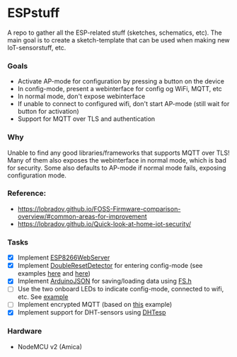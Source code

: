 # ESPstuff
A repo to gather all the ESP-related stuff (sketches, schematics, etc).
The main goal is to create a sketch-template that can be used when making new IoT-sensorstuff, etc.

### Goals
* Activate AP-mode for configuration by pressing a button on the device
* In config-mode, present a webinterface for config og WiFi, MQTT, etc
* In normal mode, don't expose webinterface
* If unable to connect to configured wifi, don't start AP-mode (still wait for button for activation)
* Support for MQTT over TLS and authentication

### Why
Unable to find any good libraries/frameworks that supports MQTT over TLS! 
Many of them also exposes the webinterface in normal mode, which is bad for security. Some also defaults to AP-mode if normal mode fails, exposing configuration mode.

### Reference: 
* https://lobradov.github.io/FOSS-Firmware-comparison-overview/#common-areas-for-improvement
* https://lobradov.github.io/Quick-look-at-home-iot-security/

### Tasks
- [x] Implement [ESP8266WebServer](https://github.com/esp8266/Arduino/tree/master/libraries/ESP8266WebServer)
- [x] Implement [DoubleResetDetector](https://github.com/datacute/DoubleResetDetector) for entering config-mode (see examples [here](https://github.com/kentaylor/WiFiManager/tree/master/examples/ConfigOnDoubleReset) and [here](https://github.com/witnessmenow/arduino-youtube-api/blob/master/examples/ESP8266/ChannelStatisticsWithWifiManagerAndDoubleReset/ChannelStatisticsWithWifiManagerAndDoubleReset.ino))
- [x] Implement [ArduinoJSON](https://github.com/bblanchon/ArduinoJson) for saving/loading data using [FS.h](https://github.com/esp8266/Arduino/blob/master/cores/esp8266/FS.h)
- [ ] Use the two onboard LEDs to indicate config-mode, connected to wifi, etc. See [example](https://lowvoltage.github.io/2017/07/09/Onboard-LEDs-NodeMCU-Got-Two)
- [ ] Implement encrypted MQTT (based on [this](https://github.com/adafruit/Adafruit_MQTT_Library/blob/master/examples/adafruitio_secure_esp8266/adafruitio_secure_esp8266.ino) example)
- [x] Implement support for DHT-sensors using [DHTesp](https://github.com/beegee-tokyo/DHTesp)

### Hardware
* NodeMCU v2 (Amica)
